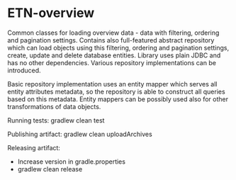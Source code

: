 # ETN-overview

Common classes for loading overview data - data with filtering, ordering and pagination settings.
Contains also full-featured abstract repository which can load objects using this filtering, ordering and pagination settings,
create, update and delete database entities. Library uses plain JDBC and has no other dependencies.
Various repository implementations can be introduced.

Basic repository implementation uses an entity mapper which serves all entity attributes metadata, so the repository is able to construct all queries
based on this metadata. Entity mappers can be possibly used also for other transformations of data objects.  

Running tests: gradlew clean test

Publishing artifact: gradlew clean uploadArchives

Releasing artifact:
* Increase version in gradle.properties
* gradlew clean release
